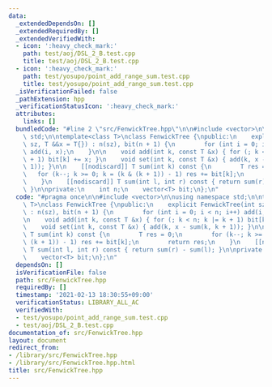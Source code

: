 ```yaml
---
data:
  _extendedDependsOn: []
  _extendedRequiredBy: []
  _extendedVerifiedWith:
  - icon: ':heavy_check_mark:'
    path: test/aoj/DSL_2_B.test.cpp
    title: test/aoj/DSL_2_B.test.cpp
  - icon: ':heavy_check_mark:'
    path: test/yosupo/point_add_range_sum.test.cpp
    title: test/yosupo/point_add_range_sum.test.cpp
  _isVerificationFailed: false
  _pathExtension: hpp
  _verificationStatusIcon: ':heavy_check_mark:'
  attributes:
    links: []
  bundledCode: "#line 2 \"src/FenwickTree.hpp\"\n\n#include <vector>\n\nusing namespace\
    \ std;\n\ntemplate<class T>\nclass FenwickTree {\npublic:\n    explicit FenwickTree(int\
    \ sz, T &&x = T{}) : n(sz), bit(n + 1) {\n        for (int i = 0; i < n; i++)\
    \ add(i, x);\n    }\n\n    void add(int k, const T &x) { for (; k < n; k |= k\
    \ + 1) bit[k] += x; }\n    void set(int k, const T &x) { add(k, x - sum(k, k +\
    \ 1)); }\n\n    [[nodiscard]] T sum(int k) const {\n        T res = 0;\n     \
    \   for (k--; k >= 0; k = (k & (k + 1)) - 1) res += bit[k];\n        return res;\n\
    \    }\n    [[nodiscard]] T sum(int l, int r) const { return sum(r) - sum(l);\
    \ }\n\nprivate:\n    int n;\n    vector<T> bit;\n};\n"
  code: "#pragma once\n\n#include <vector>\n\nusing namespace std;\n\ntemplate<class\
    \ T>\nclass FenwickTree {\npublic:\n    explicit FenwickTree(int sz, T &&x = T{})\
    \ : n(sz), bit(n + 1) {\n        for (int i = 0; i < n; i++) add(i, x);\n    }\n\
    \n    void add(int k, const T &x) { for (; k < n; k |= k + 1) bit[k] += x; }\n\
    \    void set(int k, const T &x) { add(k, x - sum(k, k + 1)); }\n\n    [[nodiscard]]\
    \ T sum(int k) const {\n        T res = 0;\n        for (k--; k >= 0; k = (k &\
    \ (k + 1)) - 1) res += bit[k];\n        return res;\n    }\n    [[nodiscard]]\
    \ T sum(int l, int r) const { return sum(r) - sum(l); }\n\nprivate:\n    int n;\n\
    \    vector<T> bit;\n};\n"
  dependsOn: []
  isVerificationFile: false
  path: src/FenwickTree.hpp
  requiredBy: []
  timestamp: '2021-02-13 18:30:55+09:00'
  verificationStatus: LIBRARY_ALL_AC
  verifiedWith:
  - test/yosupo/point_add_range_sum.test.cpp
  - test/aoj/DSL_2_B.test.cpp
documentation_of: src/FenwickTree.hpp
layout: document
redirect_from:
- /library/src/FenwickTree.hpp
- /library/src/FenwickTree.hpp.html
title: src/FenwickTree.hpp
---
```

